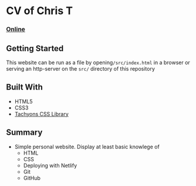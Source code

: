 # CV of Chris T

### [Online](https://cjt-cv.netlify.app/)

## Getting Started

This website can be run as a file by opening`/src/index.html` in a browser or serving an http-server on the `src/` directory of this repository

## Built With

- HTML5
- CSS3
- [Tachyons CSS Library](https://tachyons.io/)

## Summary

- Simple personal website. Display at least basic knowlege of
  - HTML
  - CSS
  - Deploying with Netlify
  - Git
  - GitHub
